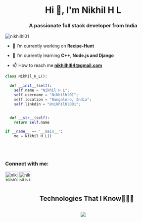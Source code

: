 <h1 align="center">Hi 👋, I'm Nikhil H L</h1>
<h3 align="center">A passionate full stack developer from India</h3>

<p align="left"> <img src="https://komarev.com/ghpvc/?username=nikhilhl01&label=Profile%20views&color=0e75b6&style=flat" alt="nikhilhl01" /> </p>

- 🔭 I’m currently working on **Recipe-Hunt**

- 🌱 I’m currently learning **C++, Node.js and Django**

- 📫 How to reach me **nikhilhl84@gmail.com**

```python
class Nikhil_H_L():
    
  def __init__(self):
    self.name = "Nikhil H L";
    self.username = "Nikhilhl01";
    self.location = "Bangalore, India";
    self.linkdin = "@nikhilhl001";
    
  
  def __str__(self):
    return self.name

if __name__ == '__main__':
    me = Nikhil_H_L()
```
<br><br>
<h3 align="left">Connect with me:</h3>
<p align="left">
<a href="https://linkedin.com/in/nikhilhl001" target="blank"><img align="center" src="https://raw.githubusercontent.com/rahuldkjain/github-profile-readme-generator/master/src/images/icons/Social/linked-in-alt.svg" alt="nikhilhl001" height="30" width="40" /></a>
<a href="https://instagram.com/nikhil.h.l" target="blank"><img align="center" src="https://raw.githubusercontent.com/rahuldkjain/github-profile-readme-generator/master/src/images/icons/Social/instagram.svg" alt="nikhil.h.l" height="30" width="40" /></a>
</p>



<div id="user-content-toc">
  <ul align="center">
    <summary><h2 style="display: inline-block">Technologies That I Know👨🏻‍💻</h2></summary>
  </ul>
</div>
<!--tech stack icons-->
<p align="center">
  <a href="https://skillicons.dev">
    <img src="https://skillicons.dev/icons?i=html,css,js,bootstrap,react,git,django,github,mysql,postman,python,vscode&perline=14" />
  </a>
</p>
